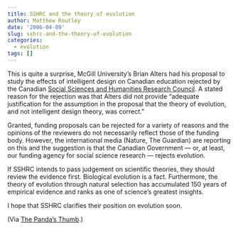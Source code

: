 ```yaml
---
title: SSHRC and the theory of evolution
author: Matthew Routley
date: '2006-04-09'
slug: sshrc-and-the-theory-of-evolution
categories:
  - evolution
tags: []
---
```


<p>This is quite a surprise, McGill University’s Brian Alters had his proposal to study the effects of intelligent design on Canadian education rejected by the Canadian <a href="http://www.sshrc-crsh.gc.ca/web/home_e.asp">Social Sciences and Humanities Research Council</a>. A stated reason for the rejection was that Alters did not provide “adequate justification for the assumption in the proposal that the theory of evolution, and not intelligent design theory, was correct.”</p>

<p>Granted, funding proposals can be rejected for a variety of reasons and the opinions of the reviewers do not necessarily reflect those of the funding body. However, the international media (Nature, The Guardian) are reporting on this and the suggestion is that the Canadian Government — or, at least, our funding agency for social science research — rejects evolution.</p>

<p>If SSHRC intends to pass judgement on scientific theories, they should review the evidence first. Biological evolution is a fact. Furthermore, the theory of evolution through natural selection has accumulated 150 years of empirical evidence and ranks as one of science’s greatest insights.</p>

<p>I hope that SSHRC clarifies their position on evolution soon.</p>

<p>(Via <a href="http://www.pandasthumb.org/archives/2006/04/academic_freedo.html">The Panda’s Thumb</a>.)</p>